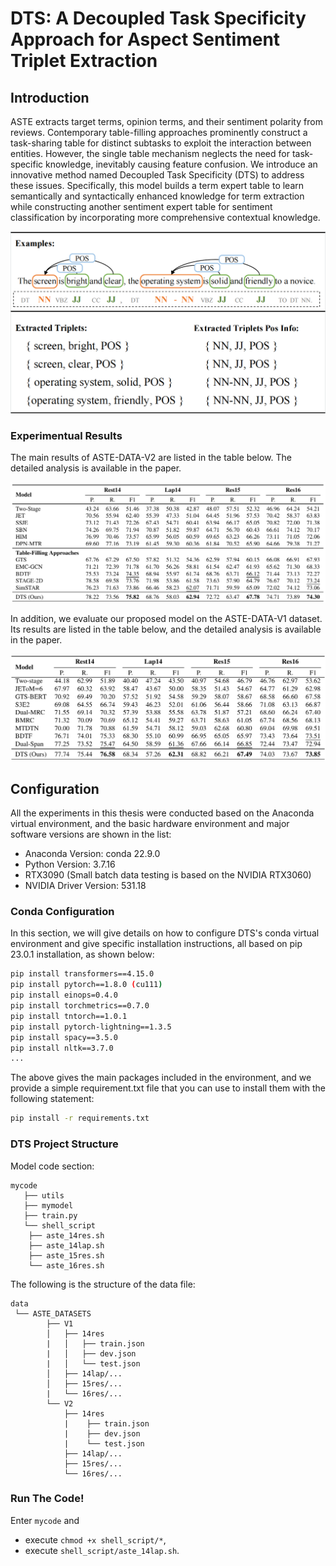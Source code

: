 # DTS: A Decoupled Task Specificity Approach for Aspect Sentiment Triplet Extraction

## Introduction
ASTE extracts target terms, opinion terms, and their sentiment polarity from reviews. Contemporary table-filling approaches prominently construct a task-sharing table for distinct subtasks to exploit the interaction between entities. However, the single table mechanism neglects the need for task-specific knowledge, inevitably causing feature 
confusion. We introduce an innovative method named Decoupled Task Specificity (DTS) to address these issues. Specifically, this model builds a term expert table to learn semantically and syntactically enhanced knowledge for term extraction while constructing another sentiment expert table for sentiment classification by incorporating more 
comprehensive contextual knowledge. 

![Task Example](src/task.png)


### Experimentual Results

The main results of ASTE-DATA-V2 are listed in the table below. The detailed analysis is available in the paper.

![Main Results](src/aste2.png)


In addition, we evaluate our proposed model on the ASTE-DATA-V1 dataset. Its results are listed in the table below, and the detailed analysis is available in the paper.

![Main Results](src/aste1.png)

## Configuration
All the experiments in this thesis were conducted based on the Anaconda virtual environment, and the basic hardware environment and major software versions are shown in the list:
- Anaconda Version: conda 22.9.0
- Python Version: 3.7.16
- RTX3090 (Small batch data testing is based on the NVIDIA RTX3060)
- NVIDIA Driver Version: 531.18

### Conda Configuration
In this section, we will give details on how to configure DTS's conda virtual environment and give specific installation instructions, all based on pip 23.0.1 installation, as shown below:


```sh
pip install transformers==4.15.0
pip install pytorch==1.8.0 (cu111)
pip install einops=0.4.0
pip install torchmetrics==0.7.0
pip install tntorch==1.0.1
pip install pytorch-lightning==1.3.5
pip install spacy==3.5.0
pip install nltk==3.7.0
...
```
The above gives the main packages included in the environment, and we provide a simple requirement.txt file that you can use to install them with the following statement:
```sh
pip install -r requirements.txt
```

### DTS Project Structure
Model code section:
```
mycode
   ├── utils
   ├── mymodel
   ├── train.py
   └── shell_script
    ├── aste_14res.sh
    ├── aste_14lap.sh
    ├── aste_15res.sh
    └── aste_16res.sh
```
The following is the structure of the data file:
```
data
 └── ASTE_DATASETS
        ├── V1
        │   ├── 14res
        |   │   ├── train.json
        |   │   ├── dev.json
        |   │   └── test.json
        │   ├── 14lap/...
        │   ├── 15res/...
        |   └── 16res/...
        └── V2
            ├── 14res
            |    ├── train.json
            |    ├── dev.json
            |    └── test.json
            ├── 14lap/...
            ├── 15res/...
            └── 16res/...
```

### Run The Code!

Enter `mycode` and
- execute `chmod +x shell_script/*`,
- execute `shell_script/aste_14lap.sh`.
